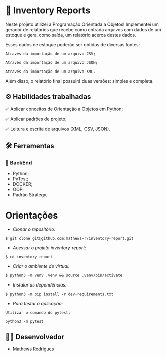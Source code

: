 
# :office: Inventory Reports


Neste projeto utilizei a Programação Orientada a Objetos! Implementei um gerador de relatórios que recebe como entrada arquivos com dados de um estoque e gera, como saída, um relatório acerca destes dados.

Esses dados de estoque poderão ser obtidos de diversas fontes:

    Através da importação de um arquivo CSV;

    Através da importação de um arquivo JSON;

    Através da importação de um arquivo XML.

Além disso, o relatório final possuirá duas versões: simples e completa.


## ⚙️ Habilidades trabalhadas

✅ Aplicar conceitos de Orientação a Objetos em Python;

✅ Aplicar padrões de projeto;

✅ Leitura e escrita de arquivos (XML, CSV, JSON).


## :hammer_and_wrench: Ferramentas 
### 🍮 BackEnd
- Python;
- PyTest;
- DOCKER;
- OOP;
- Padrão Strategy;

# Orientações

- *Clonar o repositório:*

```
$ git clone git@github.com:mathews-r/inventory-report.git
```

- *Acessar o projeto inventory-report:*

```
$ cd inventory-report
```
- *Criar o ambiente de virtual:*

```
$ python3 -m venv .venv && source .venv/bin/activate
```

- *Instalar as dependências:*

```
$ python3 -m pip install -r dev-requirements.txt
```

- *Para testar a aplicação:*
```
Utilizar o comando do pytest:

python3 -m pytest

```

## 👨‍💻 Desenvolvedor

- [Mathews Rodrigues](https://www.linkedin.com/in/mathewsrodrigues/)
